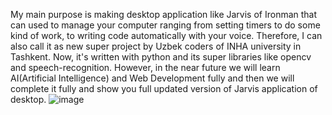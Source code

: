 My main purpose is making desktop application like Jarvis of Ironman that can used to manage your computer
ranging from setting timers to do some kind of work, to writing code automatically with your voice. Therefore, 
I can also call it as new super project by Uzbek coders of INHA university in Tashkent. Now, it's written with 
python and its super libraries like opencv and speech-recognition. However, in the near future we will learn 
AI(Artificial Intelligence) and Web Development fully and then we will complete it fully and show you full 
updated version of Jarvis application of desktop.
![image](https://user-images.githubusercontent.com/93879167/213877855-13a4b365-2d95-45c9-ac8e-3e6e556645e2.png)
